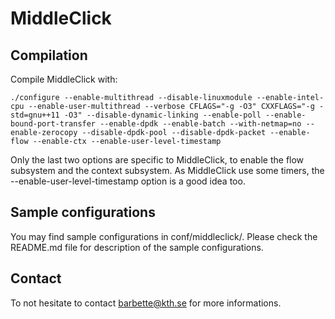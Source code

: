 MiddleClick
===========


## Compilation

Compile MiddleClick with:
```
./configure --enable-multithread --disable-linuxmodule --enable-intel-cpu --enable-user-multithread --verbose CFLAGS="-g -O3" CXXFLAGS="-g -std=gnu++11 -O3" --disable-dynamic-linking --enable-poll --enable-bound-port-transfer --enable-dpdk --enable-batch --with-netmap=no --enable-zerocopy --disable-dpdk-pool --disable-dpdk-packet --enable-flow --enable-ctx --enable-user-level-timestamp
```
Only the last two options are specific to MiddleClick, to enable the flow subsystem and the context subsystem. As MiddleClick use some timers, the --enable-user-level-timestamp option is a good idea too.

## Sample configurations

You may find sample configurations in conf/middleclick/. Please check the README.md file for description of the sample configurations.

## Contact

To not hesitate to contact barbette@kth.se for more informations.
